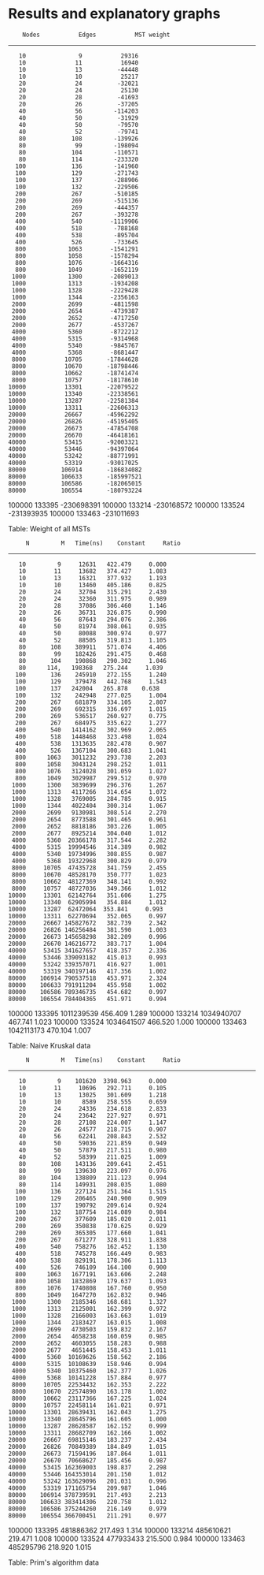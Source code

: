 # Results and explanatory graphs

        Nodes           Edges           MST weight
------------- --------------- --------------------
       10               9           29316
       10              11           16940
       10              13          -44448
       10              10           25217
       20              24          -32021
       20              24           25130
       20              28          -41693
       20              26          -37205
       40              56         -114203
       40              50          -31929
       40              50          -79570
       40              52          -79741
       80             108         -139926
       80              99         -198094
       80             104         -110571
       80             114         -233320
      100             136         -141960
      100             129         -271743
      100             137         -288906
      100             132         -229506
      200             267         -510185
      200             269         -515136
      200             269         -444357
      200             267         -393278
      400             540        -1119906
      400             518         -788168
      400             538         -895704
      400             526         -733645
      800            1063        -1541291
      800            1058        -1578294
      800            1076        -1664316
      800            1049        -1652119
     1000            1300        -2089013
     1000            1313        -1934208
     1000            1328        -2229428
     1000            1344        -2356163
     2000            2699        -4811598
     2000            2654        -4739387
     2000            2652        -4717250
     2000            2677        -4537267
     4000            5360        -8722212
     4000            5315        -9314968
     4000            5340        -9845767
     4000            5368        -8681447
     8000           10705       -17844628
     8000           10670       -18798446
     8000           10662       -18741474
     8000           10757       -18178610
    10000           13301       -22079522
    10000           13340       -22338561
    10000           13287       -22581384
    10000           13311       -22606313
    20000           26667       -45962292
    20000           26826       -45195405
    20000           26673       -47854708
    20000           26670       -46418161
    40000           53415       -92003321
    40000           53446       -94397064
    40000           53242       -88771991
    40000           53319       -93017025
    80000          106914       -186834082
    80000          106633       -185997521
    80000          106586       -182065015
    80000          106554       -180793224
   100000          133395       -230698391
   100000          133214       -230168572
   100000          133524       -231393935
   100000          133463       -231011693

Table: Weight of all MSTs

         N         M   Time(ns)    Constant     Ratio
---------- --------- ---------- ----------- --------- 
       10         9     12631   422.479     0.000
       10        11     13682   374.427     1.083
       10        13     16321   377.932     1.193
       10        10     13460   405.186     0.825
       20        24     32704   315.291     2.430
       20        24     32360   311.975     0.989
       20        28     37086   306.460     1.146
       20        26     36731   326.875     0.990
       40        56     87643   294.076     2.386
       40        50     81974   308.061     0.935
       40        50     80088   300.974     0.977
       40        52     88505   319.813     1.105
       80       108    389911   571.074     4.406
       80        99    182426   291.475     0.468
       80       104    190868   290.302     1.046
       80      114,   198368   275.244     1.039
      100       136    245910   272.155     1.240
      100       129    379478   442.768     1.543
      100       137   242004   265.878    0.638
      100       132    242948   277.025     1.004
      200       267    681879   334.105     2.807
      200       269    692315   336.697     1.015
      200       269    536517   260.927     0.775
      200       267    684975   335.622     1.277
      400       540   1414162   302.969     2.065
      400       518   1448468   323.498     1.024
      400       538   1313635   282.478     0.907
      400       526   1367104   300.683     1.041
      800      1063   3011232   293.738     2.203
      800      1058   3043124   298.252     1.011
      800      1076   3124028   301.059     1.027
      800      1049   3029987   299.512     0.970
     1000      1300   3839699   296.376     1.267
     1000      1313   4117266   314.654     1.072
     1000      1328   3769005   284.785     0.915
     1000      1344   4022404   300.314     1.067
     2000      2699   9130981   308.514     2.270
     2000      2654   8773588   301.465     0.961
     2000      2652   8818186   303.226     1.005
     2000      2677   8925214   304.040     1.012
     4000      5360  20366178   317.544     2.282
     4000      5315  19994546   314.389     0.982
     4000      5340  19734996   308.855     0.987
     4000      5368  19322968   300.829     0.979
     8000     10705  47435728   341.759     2.455
     8000     10670  48528170   350.777     1.023
     8000     10662  48127369   348.141     0.992
     8000     10757  48727036   349.366     1.012
    10000     13301  62142764   351.606     1.275
    10000     13340  62905994   354.884     1.012
    10000     13287  62472064  353.841     0.993
    10000     13311  62270694   352.065     0.997
    20000     26667 145827672   382.739     2.342
    20000     26826 146256484   381.590     1.003
    20000     26673 145658298   382.209     0.996
    20000     26670 146216772   383.717     1.004
    40000     53415 341627657   418.357     2.336
    40000     53446 339093182   415.013     0.993
    40000     53242 339357071   416.927     1.001
    40000     53319 340197146   417.356     1.002
    80000    106914 790537518   453.971     2.324
    80000    106633 791911204   455.958     1.002
    80000    106586 789346735   454.682     0.997
    80000    106554 784404365   451.971     0.994
   100000    133395 1011239539   456.409     1.289
   100000    133214 1034940707   467.741     1.023
   100000    133524 1034641507   466.520     1.000
   100000    133463 1042113173   470.104     1.007

Table: Naive Kruskal data

         N         M   Time(ns)    Constant     Ratio
---------- --------- ---------- ----------- --------- 
       10         9    101620  3398.963     0.000
       10        11     10696   292.711     0.105
       10        13     13025   301.609     1.218
       10        10      8589   258.555     0.659
       20        24     24336   234.618     2.833
       20        24     23642   227.927     0.971
       20        28     27108   224.007     1.147
       20        26     24577   218.715     0.907
       40        56     62241   208.843     2.532
       40        50     59036   221.859     0.949
       40        50     57879   217.511     0.980
       40        52     58399   211.025     1.009
       80       108    143136   209.641     2.451
       80        99    139630   223.097     0.976
       80       104    138809   211.123     0.994
       80       114    149931   208.035     1.080
      100       136    227124   251.364     1.515
      100       129    206465   240.900     0.909
      100       137    190792   209.614     0.924
      100       132    187754   214.089     0.984
      200       267    377609   185.020     2.011
      200       269    350838   170.625     0.929
      200       269    365305   177.660     1.041
      200       267    671277   328.911     1.838
      400       540    758276   162.452     1.130
      400       518    745278   166.449     0.983
      400       538    829191   178.306     1.113
      400       526    746109   164.100     0.900
      800      1063   1677191   163.606     2.248
      800      1058   1832869   179.637     1.093
      800      1076   1740808   167.760     0.950
      800      1049   1647270   162.832     0.946
     1000      1300   2185346   168.681     1.327
     1000      1313   2125001   162.399     0.972
     1000      1328   2166003   163.663     1.019
     1000      1344   2183427   163.015     1.008
     2000      2699   4730503   159.832     2.167
     2000      2654   4658238   160.059     0.985
     2000      2652   4603055   158.283     0.988
     2000      2677   4651445   158.453     1.011
     4000      5360  10169626   158.562     2.186
     4000      5315  10108639   158.946     0.994
     4000      5340  10375460   162.377     1.026
     4000      5368  10141228   157.884     0.977
     8000     10705  22534432   162.353     2.222
     8000     10670  22574890   163.178     1.002
     8000     10662  23117366   167.225     1.024
     8000     10757  22458114   161.021     0.971
    10000     13301  28639431   162.043     1.275
    10000     13340  28645796   161.605     1.000
    10000     13287  28628587   162.152     0.999
    10000     13311  28682709   162.166     1.002
    20000     26667  69815146   183.237     2.434
    20000     26826  70849389   184.849     1.015
    20000     26673  71594196   187.864     1.011
    20000     26670  70668627   185.456     0.987
    40000     53415 162369003   198.837     2.298
    40000     53446 164353014   201.150     1.012
    40000     53242 163629096   201.031     0.996
    40000     53319 171165754   209.987     1.046
    80000    106914 378739591   217.493     2.213
    80000    106633 383414306   220.758     1.012
    80000    106586 375244260   216.149     0.979
    80000    106554 366700451   211.291     0.977
   100000    133395 481886362   217.493     1.314
   100000    133214 485610621   219.471     1.008
   100000    133524 477933433   215.500     0.984
   100000    133463 485295796   218.920     1.015

Table: Prim's algorithm data
